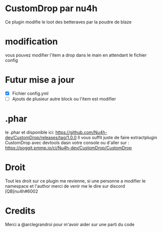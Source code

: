 # CustomDrop par nu4h

Ce plugin modifie le loot des betteraves 
par la poudre de blaze

# modification

vous pouvez modifier l'item a drop dans le main
en attendant le fichier config

# Futur mise a jour

- [x] Fichier config.yml
- [ ] Ajouts de plusieur autre block ou l'item est modifier

# .phar

le .phar et disponible ici:
https://github.com/Nu4h-dev/CustomDrop/releases/tag/1.0.0
Il vous suffit juste de faire extractplugin CustomDrop avec devtools dasn votre console
ou d'aller sur : https://poggit.pmmp.io/ci/Nu4h-dev/CustomDrop/CustomDrop

# Droit

Tout les droit sur ce plugin me revienne,
si une personne a modifier le namespace et l'author merci de venir me le dire sur discord
[QB]nu4h#6002

# Credits

Merci a @arclegrandroi pour m'avoir aider sur une parti du code
